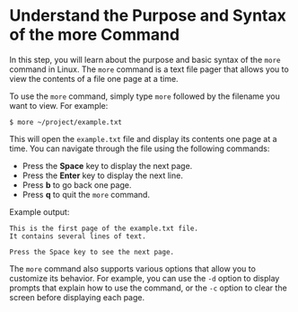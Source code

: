 # Understand the Purpose and Syntax of the more Command

In this step, you will learn about the purpose and basic syntax of the `more` command in Linux. The `more` command is a text file pager that allows you to view the contents of a file one page at a time.

To use the `more` command, simply type `more` followed by the filename you want to view. For example:

```
$ more ~/project/example.txt
```

This will open the `example.txt` file and display its contents one page at a time. You can navigate through the file using the following commands:

- Press the **Space** key to display the next page.
- Press the **Enter** key to display the next line.
- Press **b** to go back one page.
- Press **q** to quit the `more` command.

Example output:

```
This is the first page of the example.txt file.
It contains several lines of text.

Press the Space key to see the next page.
```

The `more` command also supports various options that allow you to customize its behavior. For example, you can use the `-d` option to display prompts that explain how to use the command, or the `-c` option to clear the screen before displaying each page.
